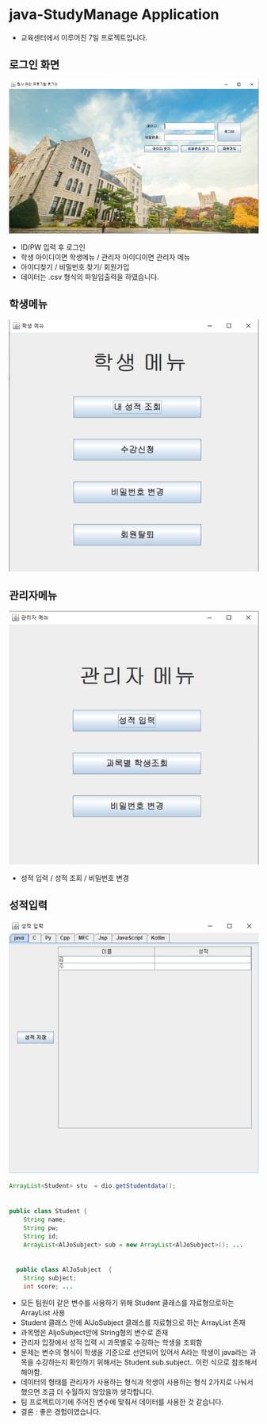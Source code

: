# java-StudyManage Application

- 교육센터에서 이루어진 7일 프로젝트입니다.

## 로그인 화면

![](./images/로그인화면.PNG)

- ID/PW 입력 후 로그인
- 학생 아이디이면 학생메뉴 / 관리자 아이디이면 관리자 메뉴
- 아이디찾기 / 비밀번호 찾기/ 회원가입
- 데이터는 .csv 형식의 파일입출력을 하였습니다.

## 학생메뉴

![](./images/학생메뉴.PNG)

## 관리자메뉴

![](./images/관리자메뉴.PNG)

- 성적 입력 / 성적 조회 / 비밀번호 변경

## 성적입력

![](./images/성적입력.PNG)

```java
ArrayList<Student> stu  = dio.getStudentdata();


public class Student {
	String name;
	String pw;
	String id;
	ArrayList<AlJoSubject> sub = new ArrayList<AlJoSubject>(); ...


  public class AlJoSubject  {	
	String subject;
	int score; ...

```

- 모든 팀원이 같은 변수를 사용하기 위해 Student 클래스를 자료형으로하는 ArrayList 사용
- Student 클래스 안에 AlJoSubject 클래스를 자료형으로 하는 ArrayList 존재
- 과목명은 AljoSubject안에 String형의 변수로 존재
- 관리자 입장에서 성적 입력 시 과목별로 수강하는 학생을 조회함
- 문제는 변수의 형식이 학생을 기준으로 선언되어 있어서 A라는 학생이 java라는 과목을 수강하는지 확인하기 위해서는 Student.sub.subject.. 이런 식으로 참조해서 해야함.
- 데이터의 형태를 관리자가 사용하는 형식과 학생이 사용하는 형식 2가지로 나눠서했으면 조금 더 수월하지 않았을까 생각합니다.
- 팀 프로젝트이기에 주어진 변수에 맞춰서 데이터를 사용한 것 같습니다.
- 결론 : 좋은 경험이였습니다.